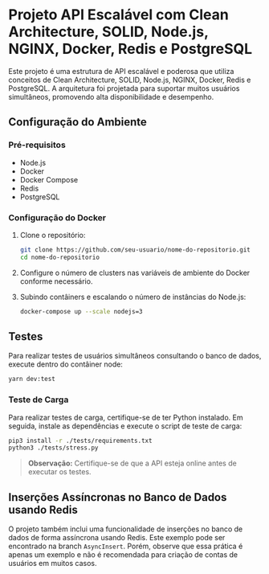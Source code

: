 # Projeto API Escalável com Clean Architecture, SOLID, Node.js, NGINX, Docker, Redis e PostgreSQL

Este projeto é uma estrutura de API escalável e poderosa que utiliza conceitos de Clean Architecture, SOLID, Node.js, NGINX, Docker, Redis e PostgreSQL. A arquitetura foi projetada para suportar muitos usuários simultâneos, promovendo alta disponibilidade e desempenho.

## Configuração do Ambiente

### Pré-requisitos

- Node.js
- Docker
- Docker Compose
- Redis
- PostgreSQL

### Configuração do Docker

1. Clone o repositório:

   ```bash
   git clone https://github.com/seu-usuario/nome-do-repositorio.git
   cd nome-do-repositorio
   ```
2. Configure o número de clusters nas variáveis de ambiente do Docker conforme necessário.

3. Subindo contâiners e escalando o número de instâncias do Node.js:

   ```bash
   docker-compose up --scale nodejs=3
   ```

## Testes

Para realizar testes de usuários simultâneos consultando o banco de dados, execute dentro do contâiner node:

```bash
yarn dev:test
```

### Teste de Carga

Para realizar testes de carga, certifique-se de ter Python instalado. Em seguida, instale as dependências e execute o script de teste de carga:

```bash
pip3 install -r ./tests/requirements.txt
python3 ./tests/stress.py
```

> **Observação:** Certifique-se de que a API esteja online antes de executar os testes.

## Inserções Assíncronas no Banco de Dados usando Redis

O projeto também inclui uma funcionalidade de inserções no banco de dados de forma assíncrona usando Redis. Este exemplo pode ser encontrado na branch `AsyncInsert`. Porém, observe que essa prática é apenas um exemplo e não é recomendada para criação de contas de usuários em muitos casos.
